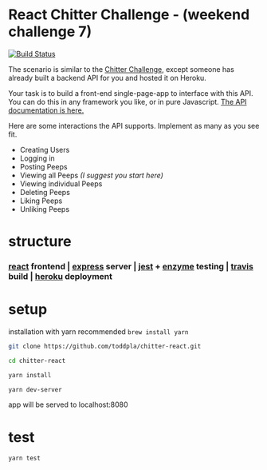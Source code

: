 # React Chitter Challenge - (weekend challenge 7)

[![Build Status](https://travis-ci.org/toddpla/frontend-api-challenge.svg?branch=master)](https://travis-ci.org/toddpla/frontend-api-challenge)

The scenario is similar to the [Chitter Challenge](https://github.com/makersacademy/chitter-challenge), except someone has already built a backend API for you and hosted it on Heroku.

Your task is to build a front-end single-page-app to interface with this API. You can do this in any framework you like, or in pure Javascript. [The API documentation is here.](https://github.com/makersacademy/chitter_api_backend)

Here are some interactions the API supports. Implement as many as you see fit.

* Creating Users
* Logging in
* Posting Peeps
* Viewing all Peeps *(I suggest you start here)*
* Viewing individual Peeps
* Deleting Peeps
* Liking Peeps
* Unliking Peeps

# structure
### [react](https://reactjs.org/) frontend | [express](https://expressjs.com/) server | [jest](https://jestjs.io/) + [enzyme](https://airbnb.io/enzyme/) testing | [travis](https://travis-ci.org/toddpla/frontend-api-challenge) build | [heroku](https://chitter-react.herokuapp.com/) deployment

# setup
installation with yarn recommended ```brew install yarn```

```sh
git clone https://github.com/toddpla/chitter-react.git

cd chitter-react

yarn install

yarn dev-server
```
app will be served to localhost:8080

# test

```sh
yarn test
```
